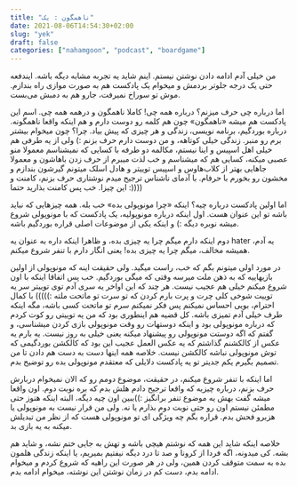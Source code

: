 ```yaml
---
title: "ناهمگون : یک"
date: 2021-08-06T14:54:30+02:00
slug: "yek"
draft: false
categories: ["nahamgoon", "podcast", "boardgame"]
---
```


من خیلی آدم ادامه دادن نوشتن نیستم. اینم شاید یه تجربه مشابه دیگه باشه. ایندفعه حتی یک درجه جلوتر بردمش و میخوام یک پادکست هم به صورت موازی راه بندازم. 
موش تو سوراخ نمیرفت، جارو هم به دمبش می‌بست. 

اما درباره چی حرف میزنم؟ درباره همه چی! کاملا ناهمگون و درهمه همه چی. اسم این پادکست هم میشه «ناهمگون» چون هم کلمه رو دوست دارم و هم اینکه واقعا ناهمگونه. درباره بوردگیم، برنامه نویسی، زندگی و هر چیزی که پیش بیاد. چرا؟ چون میخوام بیشتر برم رو منبر. زندگی خیلی کوتاهه، و من دوست دارم حرف بزنم :) ولی از یه طرفی هم خیلی اهل اسپیس و اینا نیستم، مکالمه دو طرفه با کسایی که نمیشناسم معمولا منو عصبی میکنه، کسایی هم که میشناسم و خب لذت میبرم از حرف زدن باهاشون و معمولا جاهایی بهتر از کلاب‌هاوس و اسپیس توییتر و هادل اسلک میتونم گیرشون بندازم و مخشون رو بخورم با حرفام. 
با آدمای ناشناس ترجیح میدم نوشتاری حرف بزنم، کامنت و این چیزا. خب پس کامنت بذارید حتما :)))) 

اما اولین پادکست درباره چیه؟ اینکه «چرا مونوپولی بده» خب بله. همه چیزهایی که نباید باشه تو این عنوان هست. 
اول اینکه درباره مونوپولیه، یک پادکست که با مونوپولی شروع میشه نوبره دیگه :) و اینکه یکی از موضوعات اصلی قراره بوردگیم باشه. 

دوم اینکه دارم میگم چرا یه چیزی بده، و ظاهرا اینکه داره به عنوان یه hater ،یه آدم همیشه مخالف، میگم چرا یه چیزی بده! یعنی انگار دارم با تنفر شروع میکنم. 

در مورد اولی میتونم بگم که خب، راست میگید. ولی حقیقت اینه که مونوپولی از اولین بازیهاییه که به ذهن ملت میرسه وقتی که میگی بوردگیم. خب پس اتفاقا اینکه با اون شروع میکنم خیلی هم عجیب نیست. هر چند که این اواخر یه سری آدم توی توییتر سر یه توییت شوخی کلی چرت و پرت بارم کردن که تو سرت تو ماتحت ملته :))))) با کمال احترام، بویی احساس نمیکنم پس فکر نمیکنم سرم تو ماتحت کسی باشه، مگه اینکه طرف خیلی آدم تمیزی باشه. کل قضیه هم اینطوری بود که من یه توییتی رو کوت کردم که درباره مونوپولی بود و اینکه دوستهات رو وقت مونوپولی بازی کردن میشناسی، و گفتم که اگه دوستت مونوپولی رو پیشنهاد میکنه یعنی خیلی به روز نیست. 
یه بارم یه عکس از کالکشنم گذاشتم که یه عکس العمل عجیب این بود که کالکشن بوردگیمی که توش مونوپولی نباشه کالکشن نیست. 
خلاصه همه اینها دست به دست هم دادن تا من تصمیم بگیرم یکم جدیتر تو یه پادکست دلایلی که معتقدم مونوپولی بده رو توضیح بدم. 

اما اینکه با تنفر شروع میکنم، در حقیقت، موضوع دومم رو که الان نمیخوام دربارش حرف بزنم، درباره چیزیه که واقعا ترجیح دادم هلش بدم که بره نوبت دوم. اون واقعا میشه گفت بهش یه موضوع تنفر برانگیز :))‌ببین اون چیه دیگه، البته اینکه هنوز حتی مطمئن نیستم اون رو حتی نوبت دوم بذارم یا نه. 
ولی من قرار نیست به مونوپولی یا هزبرو فحش بدم. قراره بگم چه ویژگی ای تو مونوپولی هست که از نظر من تبدیلش میکنه به یه بازی بد. 

خلاصه اینکه شاید این همه که نوشتم هیچی باشه و تهش به جایی ختم نشه، و شاید هم بشه. کی میدونه، اگه فردا از کرونا و صد تا درد دیگه نیفتیم بمیریم، یا اینکه زندگی هلمون بده به سمت متوقف کردن همین، ولی در هر صورت این راهیه که شروع کردم و میخوام ادامه بدم، دست کم در زمان نوشتن این نوشته، میخوام ادامه بدم. 


